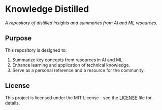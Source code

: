 # Knowledge Distilled
_A repository of distilled insights and summaries from AI and ML resources._

## Purpose
This repository is designed to:
1. Summarize key concepts from resources in AI and ML.
2. Enhance learning and application of technical knowledge.
3. Serve as a personal reference and a resource for the community.

## License
This project is licensed under the MIT License - see the [LICENSE](./LICENSE) file for details.
